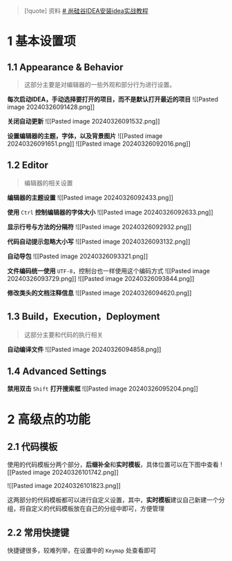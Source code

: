 > [!quote] 资料
> [# 尚硅谷IDEA安装idea实战教程](https://www.bilibili.com/video/BV1CK411d7aA)

# 1 基本设置项

## 1.1 Appearance & Behavior

> 这部分主要是对编辑器的一些外观和部分行为进行设置。

**每次启动IDEA，手动选择要打开的项目，而不是默认打开最近的项目**
![[Pasted image 20240326091428.png]]

**关闭自动更新**
![[Pasted image 20240326091532.png]]

**设置编辑器的主题，字体，以及背景图片**
![[Pasted image 20240326091651.png]]
![[Pasted image 20240326092016.png]]

## 1.2 Editor

> 编辑器的相关设置

**编辑器的主题设置**
![[Pasted image 20240326092433.png]]

**使用** `Ctrl` **控制编辑器的字体大小**
![[Pasted image 20240326092633.png]]

**显示行号与方法的分隔符**
![[Pasted image 20240326092932.png]]

**代码自动提示忽略大小写**
![[Pasted image 20240326093132.png]]

**自动导包**
![[Pasted image 20240326093321.png]]

**文件编码统一使用** `UTF-8`，控制台也一样使用这个编码方式
![[Pasted image 20240326093729.png]]
![[Pasted image 20240326093844.png]]

**修改类头的文档注释信息**
![[Pasted image 20240326094620.png]]

## 1.3 Build，Execution，Deployment

> 这部分主要和代码的执行相关

**自动编译文件**
![[Pasted image 20240326094858.png]]

## 1.4 Advanced Settings

**禁用双击** `Shift` **打开搜索框**
![[Pasted image 20240326095204.png]]

# 2 高级点的功能

## 2.1 代码模板

使用的代码模板分两个部分，**后缀补全**和**实时模板**，具体位置可以在下图中查看
![[Pasted image 20240326101742.png]]

![[Pasted image 20240326101823.png]]

这两部分的代码模板都可以进行自定义设置，其中，**实时模板**建议自己新建一个分组，将自定义的代码模板放在自己的分组中即可，方便管理

## 2.2 常用快捷键

快捷键很多，较难列举，在设置中的 `Keymap` 处查看即可
